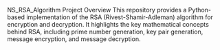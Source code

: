 NS_RSA_Algorithm
Project Overview
This repository provides a Python-based implementation of the RSA (Rivest-Shamir-Adleman) algorithm for encryption and decryption. It highlights the key mathematical concepts behind RSA, including prime number generation, key pair generation, message encryption, and message decryption.

